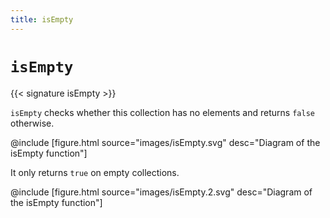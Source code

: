 ```yaml
---
title: isEmpty
---
```


# `isEmpty`

{{< signature isEmpty >}}

`isEmpty` checks whether this collection has no elements and returns `false` otherwise.

@include [figure.html source="images/isEmpty.svg" desc="Diagram of the isEmpty function"]

It only returns `true` on empty collections.

@include [figure.html source="images/isEmpty.2.svg" desc="Diagram of the isEmpty function"]
